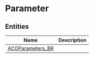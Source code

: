 
# Parameter


## Entities

|Name|Description|
|---|---|
|[ACOParameters_BR](ACOParameters_BR.cdm.json)||
